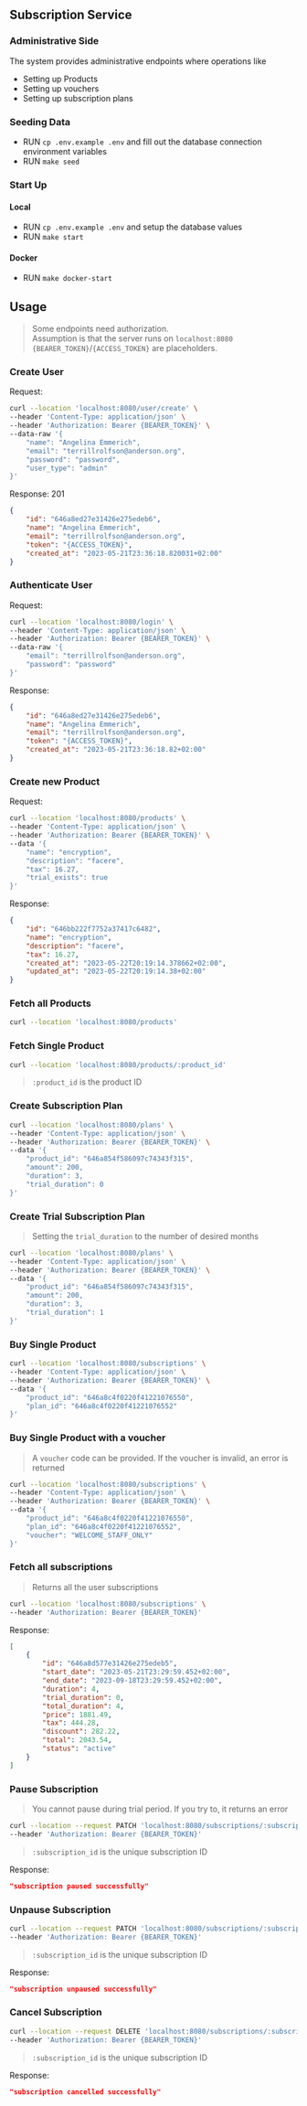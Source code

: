 ## Subscription Service

### Administrative Side

The system provides administrative endpoints where operations like <br />
* Setting up Products
* Setting up vouchers
* Setting up subscription plans 

### Seeding Data
* RUN `cp .env.example .env` and fill out the database connection environment variables
* RUN `make seed`


### Start Up
#### Local
 * RUN `cp .env.example .env` and setup the database values
 * RUN `make start`

#### Docker
* RUN `make docker-start`


## Usage
> Some endpoints need authorization. <br />
> Assumption is that the server runs on `localhost:8080` <br />
> `{BEARER_TOKEN}`/`{ACCESS_TOKEN}` are placeholders.

### Create User
Request:
```bash
curl --location 'localhost:8080/user/create' \
--header 'Content-Type: application/json' \
--header 'Authorization: Bearer {BEARER_TOKEN}' \
--data-raw '{
    "name": "Angelina Emmerich",
    "email": "terrillrolfson@anderson.org",
    "password": "password",
    "user_type": "admin"
}'
```
Response: 201
```json
{
    "id": "646a8ed27e31426e275edeb6",
    "name": "Angelina Emmerich",
    "email": "terrillrolfson@anderson.org",
    "token": "{ACCESS_TOKEN}",
    "created_at": "2023-05-21T23:36:18.820031+02:00"
}
```

### Authenticate User
Request:
```bash
curl --location 'localhost:8080/login' \
--header 'Content-Type: application/json' \
--header 'Authorization: Bearer {BEARER_TOKEN}' \
--data-raw '{
    "email": "terrillrolfson@anderson.org",
    "password": "password"
}'
```

Response:
```json
{
    "id": "646a8ed27e31426e275edeb6",
    "name": "Angelina Emmerich",
    "email": "terrillrolfson@anderson.org",
    "token": "{ACCESS_TOKEN}",
    "created_at": "2023-05-21T23:36:18.82+02:00"
}
```

### Create new Product
Request:
```bash
curl --location 'localhost:8080/products' \
--header 'Content-Type: application/json' \
--header 'Authorization: Bearer {BEARER_TOKEN}' \
--data '{
    "name": "encryption",
    "description": "facere",
    "tax": 16.27,
    "trial_exists": true
}'
```
Response:
```json
{
    "id": "646bb222f7752a37417c6482",
    "name": "encryption",
    "description": "facere",
    "tax": 16.27,
    "created_at": "2023-05-22T20:19:14.378662+02:00",
    "updated_at": "2023-05-22T20:19:14.38+02:00"
}
```

### Fetch all Products
```bash
curl --location 'localhost:8080/products'
```

### Fetch Single Product
```bash
curl --location 'localhost:8080/products/:product_id'
```
>`:product_id` is the product ID

### Create Subscription Plan
```bash
curl --location 'localhost:8080/plans' \
--header 'Content-Type: application/json' \
--header 'Authorization: Bearer {BEARER_TOKEN}' \
--data '{
    "product_id": "646a854f586097c74343f315",
    "amount": 200,
    "duration": 3,
    "trial_duration": 0
}'
```

### Create Trial Subscription Plan
> Setting the `trial_duration` to the number of desired months
```bash
curl --location 'localhost:8080/plans' \
--header 'Content-Type: application/json' \
--header 'Authorization: Bearer {BEARER_TOKEN}' \
--data '{
    "product_id": "646a854f586097c74343f315",
    "amount": 200,
    "duration": 3,
    "trial_duration": 1
}'
```

### Buy Single Product
```bash
curl --location 'localhost:8080/subscriptions' \
--header 'Content-Type: application/json' \
--header 'Authorization: Bearer {BEARER_TOKEN}' \
--data '{
    "product_id": "646a8c4f0220f41221076550",
    "plan_id": "646a8c4f0220f41221076552"
}'
```

### Buy Single Product with a voucher
> A `voucher` code can be provided. If the voucher is invalid, an error is returned
```bash
curl --location 'localhost:8080/subscriptions' \
--header 'Content-Type: application/json' \
--header 'Authorization: Bearer {BEARER_TOKEN}' \
--data '{
    "product_id": "646a8c4f0220f41221076550",
    "plan_id": "646a8c4f0220f41221076552",
    "voucher": "WELCOME_STAFF_ONLY"
}'
```

### Fetch all subscriptions
>Returns all the user subscriptions
```bash
curl --location 'localhost:8080/subscriptions' \
--header 'Authorization: Bearer {BEARER_TOKEN}'
```

Response:
```json
[
    {
        "id": "646a8d577e31426e275edeb5",
        "start_date": "2023-05-21T23:29:59.452+02:00",
        "end_date": "2023-09-18T23:29:59.452+02:00",
        "duration": 4,
        "trial_duration": 0,
        "total_duration": 4,
        "price": 1881.49,
        "tax": 444.28,
        "discount": 282.22,
        "total": 2043.54,
        "status": "active"
    }
]
```

### Pause Subscription
> You cannot pause during trial period. If you try to, it returns an error
```bash
curl --location --request PATCH 'localhost:8080/subscriptions/:subscription_id/pause' \
--header 'Authorization: Bearer {BEARER_TOKEN}'
```
>`:subscription_id` is the unique subscription ID

Response: 
```json
"subscription paused successfully"
```

### Unpause Subscription
```bash
curl --location --request PATCH 'localhost:8080/subscriptions/:subscription_id/unpause' \
--header 'Authorization: Bearer {BEARER_TOKEN}'
```
>`:subscription_id` is the unique subscription ID

Response: 
```json
"subscription unpaused successfully"
```

### Cancel Subscription
```bash
curl --location --request DELETE 'localhost:8080/subscriptions/:subscription_id' \
--header 'Authorization: Bearer {BEARER_TOKEN}'
```
>`:subscription_id` is the unique subscription ID

Response: 
```json
"subscription cancelled successfully"
```